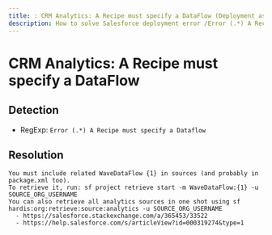 ```yaml
---
title: : CRM Analytics: A Recipe must specify a DataFlow (Deployment assistant)
description: How to solve Salesforce deployment error /Error (.*) A Recipe must specify a Dataflow/gm
---
```

<!-- markdownlint-disable MD013 -->
# CRM Analytics: A Recipe must specify a DataFlow

## Detection

- RegExp: `Error (.*) A Recipe must specify a Dataflow`

## Resolution

```shell
You must include related WaveDataFlow {1} in sources (and probably in package.xml too).
To retrieve it, run: sf project retrieve start -m WaveDataFlow:{1} -u SOURCE_ORG_USERNAME
You can also retrieve all analytics sources in one shot using sf hardis:org:retrieve:source:analytics -u SOURCE_ORG_USERNAME
  - https://salesforce.stackexchange.com/a/365453/33522
  - https://help.salesforce.com/s/articleView?id=000319274&type=1
```
